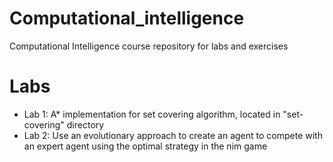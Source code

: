 # Computational_intelligence
Computational Intelligence course repository for labs and exercises

# Labs
* Lab 1: A* implementation for set covering algorithm, located in "set-covering" directory
* Lab 2: Use an evolutionary approach to create an agent to compete with an expert agent using the optimal strategy in the nim game
